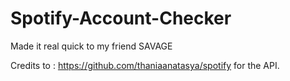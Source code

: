 # Spotify-Account-Checker

Made it real quick to my friend SAVAGE 

Credits to : https://github.com/thaniaanatasya/spotify for the API.

